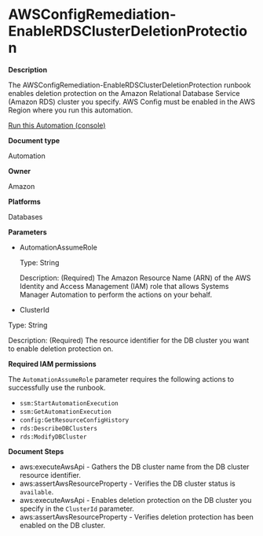 # AWSConfigRemediation\-EnableRDSClusterDeletionProtection<a name="automation-aws-enable-rds-cluster-deletion-protection"></a>

**Description**

The AWSConfigRemediation\-EnableRDSClusterDeletionProtection runbook enables deletion protection on the Amazon Relational Database Service \(Amazon RDS\) cluster you specify\. AWS Config must be enabled in the AWS Region where you run this automation\.

[Run this Automation \(console\)](https://console.aws.amazon.com/systems-manager/automation/execute/AWSConfigRemediation-EnableRDSClusterDeletionProtection)

**Document type**

Automation

**Owner**

Amazon

**Platforms**

Databases

**Parameters**
+ AutomationAssumeRole

  Type: String

  Description: \(Required\) The Amazon Resource Name \(ARN\) of the AWS Identity and Access Management \(IAM\) role that allows Systems Manager Automation to perform the actions on your behalf\.
+  ClusterId

  Type: String

  Description: \(Required\) The resource identifier for the DB cluster you want to enable deletion protection on\.

**Required IAM permissions**

The `AutomationAssumeRole` parameter requires the following actions to successfully use the runbook\.
+ `ssm:StartAutomationExecution`
+ `ssm:GetAutomationExecution`
+ `config:GetResourceConfigHistory`
+ `rds:DescribeDBClusters`
+ `rds:ModifyDBCluster`

**Document Steps**
+ aws:executeAwsApi \- Gathers the DB cluster name from the DB cluster resource identifier\.
+ aws:assertAwsResourceProperty \- Verifies the DB cluster status is `available`\.
+ aws:executeAwsApi \- Enables deletion protection on the DB cluster you specify in the `ClusterId` parameter\.
+ aws:assertAwsResourceProperty \- Verifies deletion protection has been enabled on the DB cluster\.